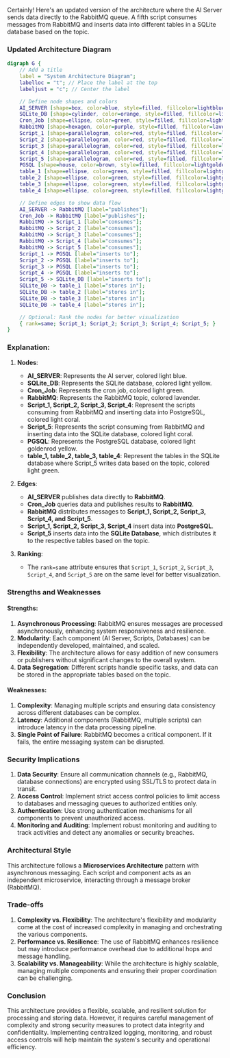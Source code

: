 Certainly! Here's an updated version of the architecture where the AI Server sends data directly to the RabbitMQ queue. A fifth script consumes messages from RabbitMQ and inserts data into different tables in a SQLite database based on the topic.

### Updated Architecture Diagram

```dot
digraph G {
    // Add a title
    label = "System Architecture Diagram";
    labelloc = "t"; // Place the label at the top
    labeljust = "c"; // Center the label

    // Define node shapes and colors
    AI_SERVER [shape=box, color=blue, style=filled, fillcolor=lightblue, label="AI Server"];
    SQLite_DB [shape=cylinder, color=orange, style=filled, fillcolor=lightyellow, label="SQLite Database"];
    Cron_Job [shape=ellipse, color=green, style=filled, fillcolor=lightgreen, label="Cron Job"];
    RabbitMQ [shape=hexagon, color=purple, style=filled, fillcolor=lavender, label="RabbitMQ"];
    Script_1 [shape=parallelogram, color=red, style=filled, fillcolor=lightcoral, label="Script 1"];
    Script_2 [shape=parallelogram, color=red, style=filled, fillcolor=lightcoral, label="Script 2"];
    Script_3 [shape=parallelogram, color=red, style=filled, fillcolor=lightcoral, label="Script 3"];
    Script_4 [shape=parallelogram, color=red, style=filled, fillcolor=lightcoral, label="Script 4"];
    Script_5 [shape=parallelogram, color=red, style=filled, fillcolor=lightcoral, label="Script 5"];
    PGSQL [shape=house, color=brown, style=filled, fillcolor=lightgoldenrodyellow, label="PostgreSQL"];
    table_1 [shape=ellipse, color=green, style=filled, fillcolor=lightgreen, label="Table 1"];
    table_2 [shape=ellipse, color=green, style=filled, fillcolor=lightgreen, label="Table 2"];
    table_3 [shape=ellipse, color=green, style=filled, fillcolor=lightgreen, label="Table 3"];
    table_4 [shape=ellipse, color=green, style=filled, fillcolor=lightgreen, label="Table 4"];

    // Define edges to show data flow
    AI_SERVER -> RabbitMQ [label="publishes"];
    Cron_Job -> RabbitMQ [label="publishes"];
    RabbitMQ -> Script_1 [label="consumes"];
    RabbitMQ -> Script_2 [label="consumes"];
    RabbitMQ -> Script_3 [label="consumes"];
    RabbitMQ -> Script_4 [label="consumes"];
    RabbitMQ -> Script_5 [label="consumes"];
    Script_1 -> PGSQL [label="inserts to"];
    Script_2 -> PGSQL [label="inserts to"];
    Script_3 -> PGSQL [label="inserts to"];
    Script_4 -> PGSQL [label="inserts to"];
    Script_5 -> SQLite_DB [label="inserts to"];
    SQLite_DB -> table_1 [label="stores in"];
    SQLite_DB -> table_2 [label="stores in"];
    SQLite_DB -> table_3 [label="stores in"];
    SQLite_DB -> table_4 [label="stores in"];

    // Optional: Rank the nodes for better visualization
    { rank=same; Script_1; Script_2; Script_3; Script_4; Script_5; }
}
```

### Explanation:
1. **Nodes**:
    - **AI_SERVER**: Represents the AI server, colored light blue.
    - **SQLite_DB**: Represents the SQLite database, colored light yellow.
    - **Cron_Job**: Represents the cron job, colored light green.
    - **RabbitMQ**: Represents the RabbitMQ topic, colored lavender.
    - **Script_1, Script_2, Script_3, Script_4**: Represent the scripts consuming from RabbitMQ and inserting data into PostgreSQL, colored light coral.
    - **Script_5**: Represents the script consuming from RabbitMQ and inserting data into the SQLite database, colored light coral.
    - **PGSQL**: Represents the PostgreSQL database, colored light goldenrod yellow.
    - **table_1, table_2, table_3, table_4**: Represent the tables in the SQLite database where Script_5 writes data based on the topic, colored light green.

2. **Edges**:
    - **AI_SERVER** publishes data directly to **RabbitMQ**.
    - **Cron_Job** queries data and publishes results to **RabbitMQ**.
    - **RabbitMQ** distributes messages to **Script_1, Script_2, Script_3, Script_4, and Script_5**.
    - **Script_1, Script_2, Script_3, Script_4** insert data into **PostgreSQL**.
    - **Script_5** inserts data into the **SQLite Database**, which distributes it to the respective tables based on the topic.

3. **Ranking**:
    - The `rank=same` attribute ensures that `Script_1`, `Script_2`, `Script_3`, `Script_4`, and `Script_5` are on the same level for better visualization.

### Strengths and Weaknesses

#### Strengths:
1. **Asynchronous Processing**: RabbitMQ ensures messages are processed asynchronously, enhancing system responsiveness and resilience.
2. **Modularity**: Each component (AI Server, Scripts, Databases) can be independently developed, maintained, and scaled.
3. **Flexibility**: The architecture allows for easy addition of new consumers or publishers without significant changes to the overall system.
4. **Data Segregation**: Different scripts handle specific tasks, and data can be stored in the appropriate tables based on the topic.

#### Weaknesses:
1. **Complexity**: Managing multiple scripts and ensuring data consistency across different databases can be complex.
2. **Latency**: Additional components (RabbitMQ, multiple scripts) can introduce latency in the data processing pipeline.
3. **Single Point of Failure**: RabbitMQ becomes a critical component. If it fails, the entire messaging system can be disrupted.

### Security Implications
1. **Data Security**: Ensure all communication channels (e.g., RabbitMQ, database connections) are encrypted using SSL/TLS to protect data in transit.
2. **Access Control**: Implement strict access control policies to limit access to databases and messaging queues to authorized entities only.
3. **Authentication**: Use strong authentication mechanisms for all components to prevent unauthorized access.
4. **Monitoring and Auditing**: Implement robust monitoring and auditing to track activities and detect any anomalies or security breaches.

### Architectural Style
This architecture follows a **Microservices Architecture** pattern with asynchronous messaging. Each script and component acts as an independent microservice, interacting through a message broker (RabbitMQ).

### Trade-offs
1. **Complexity vs. Flexibility**: The architecture's flexibility and modularity come at the cost of increased complexity in managing and orchestrating the various components.
2. **Performance vs. Resilience**: The use of RabbitMQ enhances resilience but may introduce performance overhead due to additional hops and message handling.
3. **Scalability vs. Manageability**: While the architecture is highly scalable, managing multiple components and ensuring their proper coordination can be challenging.

### Conclusion
This architecture provides a flexible, scalable, and resilient solution for processing and storing data. However, it requires careful management of complexity and strong security measures to protect data integrity and confidentiality. Implementing centralized logging, monitoring, and robust access controls will help maintain the system's security and operational efficiency.